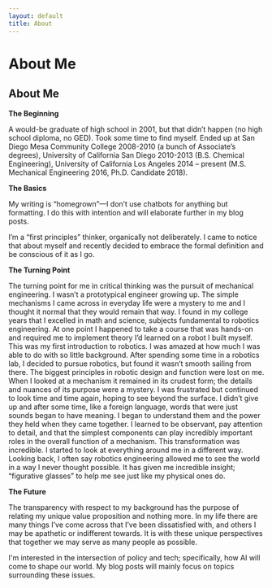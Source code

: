 ```yaml
---
layout: default
title: About
---
```


# About Me

## About Me

**The Beginning**

A would-be graduate of high school in 2001, but that didn’t happen (no high school diploma, no GED). Took some time to find myself. 
Ended up at San Diego Mesa Community College 2008-2010 (a bunch of Associate’s degrees), University of California San Diego 2010-2013 
(B.S. Chemical Engineering), University of California Los Angeles 2014 – present (M.S. Mechanical Engineering 2016, Ph.D. Candidate 2018).

**The Basics**

My writing is “homegrown”—I don’t use chatbots for anything but formatting. I do this with intention and will elaborate further in my blog posts. 

I’m a “first principles” thinker, organically not deliberately. I came to notice that about myself and recently decided to embrace the formal definition and be conscious of it as I go.

**The Turning Point**

The turning point for me in critical thinking was the pursuit of mechanical engineering. I wasn’t a prototypical engineer growing up. The simple mechanisms I came 
across in everyday life were a mystery to me and I thought it normal that they would remain that way. I found in my college years that I excelled in math and science,
 subjects fundamental to robotics engineering. At one point I happened to take a course that was hands-on and required me to implement theory I’d learned on a robot I built myself. 
 This was my first introduction to robotics. I was amazed at how much I was able to do with so little background. After spending some time in a robotics lab, I decided to pursue robotics,
 but found it wasn’t smooth sailing from there. The biggest principles in robotic design and function were lost on me. When I looked at a mechanism it remained in its crudest form; the details 
 and nuances of its purpose were a mystery. I was frustrated but continued to look time and time again, hoping to see beyond the surface. I didn’t give up and after some time, like a foreign language, 
 words that were just sounds began to have meaning. I began to understand them and the power they held when they came together. I learned to be observant, pay attention to detail, 
 and that the simplest components can play incredibly important roles in the overall function of a mechanism. This transformation was incredible. I started to look at everything 
 around me in a different way. Looking back, I often say robotics engineering allowed me to see the world in a way I never thought possible. It has given me incredible insight; 
 “figurative glasses” to help me see just like my physical ones do.

**The Future**

The transparency with respect to my background has the purpose of relating my unique value proposition and nothing more. In my life there are many things I’ve come across 
that I’ve been dissatisfied with, and others I may be apathetic or indifferent towards. It is with these unique perspectives that together we may serve as many people as possible. 

I'm interested in the intersection of policy and tech; specifically, how AI will come to shape our world. My blog posts will mainly focus on topics surrounding these issues.

